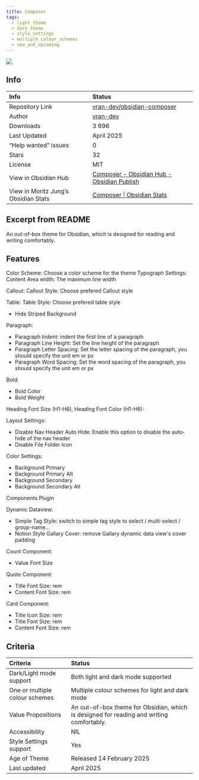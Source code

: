 ```yaml
---
title: Composer
tags:
  - light_theme
  - dark_theme
  - style_settings
  - multiple_colour_schemes
  - new_and_upcoming
---
```


<img src="https://raw.githubusercontent.com/vran-dev/obsidian-composer/refs/heads/master/screenshot-original.png">

## Info

| Info                                 | Status                                                                                                                                                   |
| :----------------------------------- | :------------------------------------------------------------------------------------------------------------------------------------------------------- |
| Repository Link                      | [vran-dev/obsidian-composer](https://github.com/vran-dev/obsidian-composer)                                                                              |
| Author                               | [vran-dev](https://github.com/vran-dev)                                                                                                                  |
| Downloads                            | 3 696                                                                                                                                                    |
| Last Updated                         | April 2025                                                                                                                                               |
| “Help wanted” issues                 | 0                                                                                                                                                        |
| Stars                                | 32                                                                                                                                                       |
| License                              | MIT                                                                                                                                                      |
| View in Obsidian Hub                 | [Composer \- Obsidian Hub \- Obsidian Publish](https://publish.obsidian.md/hub/02+-+Community+Expansions/02.05+All+Community+Expansions/Themes/Composer) |
| View in Moritz Jung’s Obsidian Stats | [Composer \| Obsidian Stats](https://www.moritzjung.dev/obsidian-stats/themes/composer/)                                                                 |

## Excerpt from README

An out-of-box theme for Obsidian, which is designed for reading and writing comfortably.

## Features

Color Scheme: Choose a color scheme for the theme
Typograph Settings:
Content Area width: The maximum line width

Callout:
Callout Style: Choose prefered Callout style

Table:
Table Style: Choose prefered table style

- Hide Striped Background

Paragraph:

- Paragraph Indent: indent the first line of a paragraph
- Paragraph Line Height: Set the line height of the paragraph
- Paragraph Letter Spacing: Set the letter spacing of the paragraph, you should specify the unit em or px
- Paragraph Word Spacing: Set the word spacing of the paragraph, you should specify the unit em or px

Bold:

- Bold Color
- Bold Weight

Heading Font Size (H1-H6), Heading Font Color (H1-H6):

Layout Settings:

- Disable Nav Header Auto Hide: Enable this option to disable the auto-hide of the nav header
- Disable File Folder Icon

Color Settings:

- Background Primary
- Background Primary Alt
- Background Secondary
- Background Secondary Alt

Components Plugin

Dynamic Dataview:

- Simple Tag Style: switch to simple tag style to select / multi-select / group-name...
- Notion Style Gallary Cover: remove Gallary dynamic data view's cover padding

Count Component:

- Value Font Size

Quote Component:

- Title Font Size: rem
- Content Font Size: rem

Card Component:

- Title Icon Size: rem
- Title Font Size: rem
- Content Font Size: rem

## Criteria

| Criteria                       | Status                                                                                   |
| :----------------------------- | :--------------------------------------------------------------------------------------- |
| Dark/Light mode support        | Both light and dark mode supported                                                       |
| One or multiple colour schemes | Multiple colour schemes for light and dark mode                                          |
| Value Propositions             | An out-of-box theme for Obsidian, which is designed for reading and writing comfortably. |
| Accessibility                  | NIL                                                                                      |
| Style Settings support         | Yes                                                                                      |
| Age of Theme                   | Released 14 February 2025                                                                |
| Last updated                   | April 2025                                                                               |
